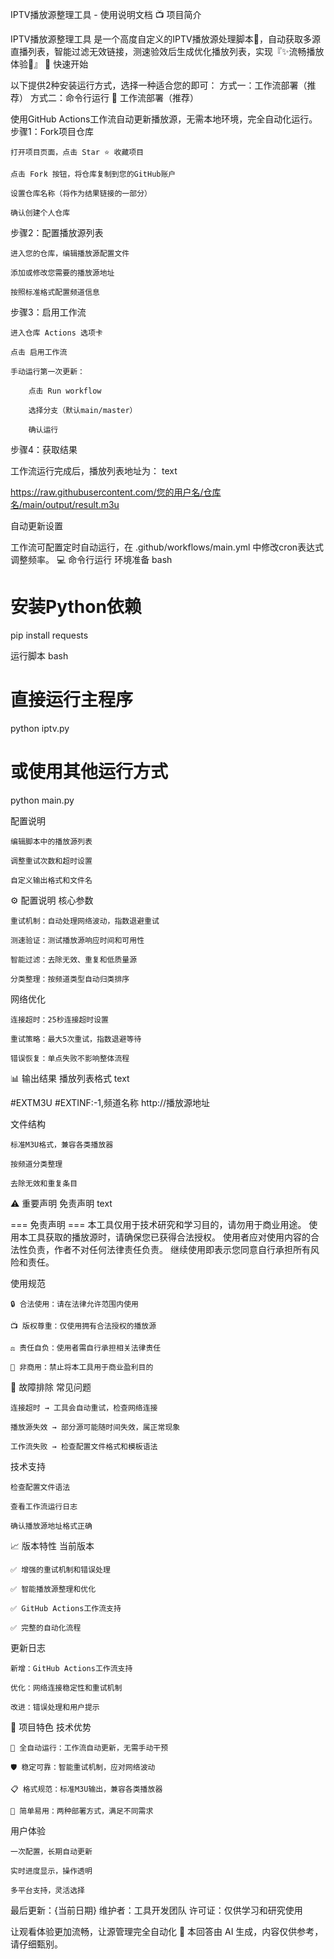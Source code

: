 IPTV播放源整理工具 - 使用说明文档
📺 项目简介

IPTV播放源整理工具 是一个高度自定义的IPTV播放源处理脚本🔧，自动获取多源直播列表，智能过滤无效链接，测速验效后生成优化播放列表，实现『✨流畅播放体验🚀』
🚀 快速开始

以下提供2种安装运行方式，选择一种适合您的即可：
方式一：工作流部署（推荐）
方式二：命令行运行
🔄 工作流部署（推荐）

使用GitHub Actions工作流自动更新播放源，无需本地环境，完全自动化运行。
步骤1：Fork项目仓库

    打开项目页面，点击 Star ⭐ 收藏项目

    点击 Fork 按钮，将仓库复制到您的GitHub账户

    设置仓库名称（将作为结果链接的一部分）

    确认创建个人仓库

步骤2：配置播放源列表

    进入您的仓库，编辑播放源配置文件

    添加或修改您需要的播放源地址

    按照标准格式配置频道信息

步骤3：启用工作流

    进入仓库 Actions 选项卡

    点击 启用工作流

    手动运行第一次更新：

        点击 Run workflow

        选择分支（默认main/master）

        确认运行

步骤4：获取结果

工作流运行完成后，播放列表地址为：
text

https://raw.githubusercontent.com/您的用户名/仓库名/main/output/result.m3u

自动更新设置

工作流可配置定时自动运行，在 .github/workflows/main.yml 中修改cron表达式调整频率。
💻 命令行运行
环境准备
bash

# 安装Python依赖
pip install requests

运行脚本
bash

# 直接运行主程序
python iptv.py

# 或使用其他运行方式
python main.py

配置说明

    编辑脚本中的播放源列表

    调整重试次数和超时设置

    自定义输出格式和文件名

⚙️ 配置说明
核心参数

    重试机制：自动处理网络波动，指数退避重试

    测速验证：测试播放源响应时间和可用性

    智能过滤：去除无效、重复和低质量源

    分类整理：按频道类型自动归类排序

网络优化

    连接超时：25秒连接超时设置

    重试策略：最大5次重试，指数退避等待

    错误恢复：单点失败不影响整体流程

📊 输出结果
播放列表格式
text

#EXTM3U
#EXTINF:-1,频道名称
http://播放源地址

文件结构

    标准M3U格式，兼容各类播放器

    按频道分类整理

    去除无效和重复条目

⚠️ 重要声明
免责声明
text

=== 免责声明 ===
本工具仅用于技术研究和学习目的，请勿用于商业用途。
使用本工具获取的播放源时，请确保您已获得合法授权。
使用者应对使用内容的合法性负责，作者不对任何法律责任负责。
继续使用即表示您同意自行承担所有风险和责任。

使用规范

    🔒 合法使用：请在法律允许范围内使用

    📺 版权尊重：仅使用拥有合法授权的播放源

    ⚖️ 责任自负：使用者需自行承担相关法律责任

    🚫 非商用：禁止将本工具用于商业盈利目的

🔧 故障排除
常见问题

    连接超时 → 工具会自动重试，检查网络连接

    播放源失效 → 部分源可能随时间失效，属正常现象

    工作流失败 → 检查配置文件格式和模板语法

技术支持

    检查配置文件语法

    查看工作流运行日志

    确认播放源地址格式正确

📈 版本特性
当前版本

    ✅ 增强的重试机制和错误处理

    ✅ 智能播放源整理和优化

    ✅ GitHub Actions工作流支持

    ✅ 完整的自动化流程

更新日志

    新增：GitHub Actions工作流支持

    优化：网络连接稳定性和重试机制

    改进：错误处理和用户提示

🌟 项目特色
技术优势

    🚀 全自动运行：工作流自动更新，无需手动干预

    🛡️ 稳定可靠：智能重试机制，应对网络波动

    📋 格式规范：标准M3U输出，兼容各类播放器

    🔧 简单易用：两种部署方式，满足不同需求

用户体验

    一次配置，长期自动更新

    实时进度显示，操作透明

    多平台支持，灵活选择

最后更新：{当前日期}
维护者：工具开发团队
许可证：仅供学习和研究使用

让观看体验更加流畅，让源管理完全自动化 🎯
本回答由 AI 生成，内容仅供参考，请仔细甄别。
